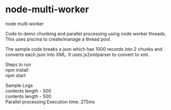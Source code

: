 # node-multi-worker
node multi worker 

Code to demo chunking and parallel processing using node worker threads. This uses piscina to create/manage a thread pool.

The sample code breaks a json which has 1000 records into 2 chunks and converts each json into XML. It uses js2xmlparser to convert to xml.

Steps to run \
npm install \
npm start

Sample Logs \
contents length - 500 \
contents length - 500 \
Parallel processing Execution time: 275ms
